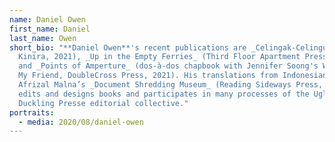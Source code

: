 ```yaml
---
name: Daniel Owen
first_name: Daniel
last_name: Owen
short_bio: "**Daniel Owen**'s recent publications are _Celingak-Celinguk_ (Tan
  Kinira, 2021), _Up in the Empty Ferries_ (Third Floor Apartment Press, 2021),
  and _Points of Amperture_ (dos-à-dos chapbook with Jennifer Soong's When I Ask
  My Friend, DoubleCross Press, 2021). His translations from Indonesian include
  Afrizal Malna’s _Document Shredding Museum_ (Reading Sideways Press, 2019). He
  edits and designs books and participates in many processes of the Ugly
  Duckling Presse editorial collective."
portraits:
  - media: 2020/08/daniel-owen
---
```

